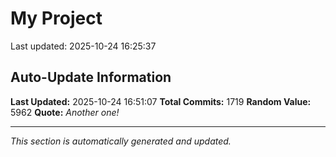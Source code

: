 # My Project


Last updated: 2025-10-24 16:25:37






























































































































































































































































































































































































































































































































































































































































































































































































































































































































































































































































































































































































































































































































































































































































































































































































































































































































































































































































































































































































































































































































































































## Auto-Update Information

**Last Updated:** 2025-10-24 16:51:07
**Total Commits:** 1719
**Random Value:** 5962
**Quote:** _Another one!_

---
_This section is automatically generated and updated._